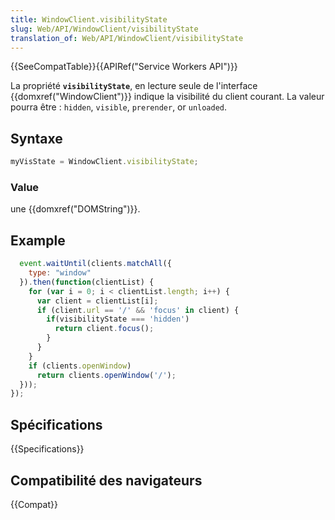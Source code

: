 ```yaml
---
title: WindowClient.visibilityState
slug: Web/API/WindowClient/visibilityState
translation_of: Web/API/WindowClient/visibilityState
---
```


{{SeeCompatTable}}{{APIRef("Service Workers API")}}

La propriété **`visibilityState`**,  en lecture seule de l'interface {{domxref("WindowClient")}} indique la visibilité du client courant. La valeur pourra être :  `hidden`, `visible`, `prerender`, or `unloaded`.

## Syntaxe

```js
myVisState = WindowClient.visibilityState;
```

### Value

une  {{domxref("DOMString")}}.

## Example

```js
  event.waitUntil(clients.matchAll({
    type: "window"
  }).then(function(clientList) {
    for (var i = 0; i < clientList.length; i++) {
      var client = clientList[i];
      if (client.url == '/' && 'focus' in client) {
        if(visibilityState === 'hidden')
          return client.focus();
        }
      }
    }
    if (clients.openWindow)
      return clients.openWindow('/');
  }));
});
```

## Spécifications

{{Specifications}}

## Compatibilité des navigateurs

{{Compat}}
